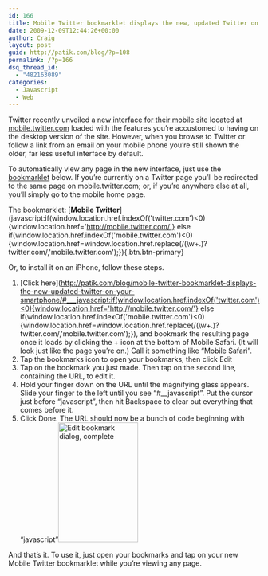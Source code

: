```yaml
---
id: 166
title: Mobile Twitter bookmarklet displays the new, updated Twitter on your smartphone
date: 2009-12-09T12:44:26+00:00
author: Craig
layout: post
guid: http://patik.com/blog/?p=108
permalink: /?p=166
dsq_thread_id:
  - "482163089"
categories:
  - Javascript
  - Web
---
```

Twitter recently unveiled a [new interface for their mobile site](http://mashable.com/2009/12/03/twitter-mobile-3/) located at [mobile.twitter.com](http://mobile.twitter.com) loaded with the features you&#8217;re accustomed to having on the desktop version of the site. However, when you browse to Twitter or follow a link from an email on your mobile phone you&#8217;re still shown the older, far less useful interface by default.

To automatically view any page in the new interface, just use the [bookmarklet](http://en.wikipedia.org/wiki/Bookmarklet) below. If you&#8217;re currently on a Twitter page you&#8217;ll be redirected to the same page on mobile.twitter.com; or, if you&#8217;re anywhere else at all, you&#8217;ll simply go to the mobile home page.

The bookmarklet: [**Mobile Twitter**](javascript:if(window.location.href.indexOf('twitter.com')<0){window.location.href='http://mobile.twitter.com/'} else if(window.location.href.indexOf('mobile.twitter.com')<0){window.location.href=window.location.href.replace(/(\w+\.)?twitter\.com/,'mobile.twitter.com');}){.btn.btn-primary}

Or, to install it on an iPhone, follow these steps.

  1. [Click here](http://patik.com/blog/mobile-twitter-bookmarklet-displays-the-new-updated-twitter-on-your-smartphone/#___javascript:if(window.location.href.indexOf('twitter.com')<0){window.location.href='http://mobile.twitter.com/'} else if(window.location.href.indexOf('mobile.twitter.com')<0){window.location.href=window.location.href.replace(/(\w+\.)?twitter\.com/,'mobile.twitter.com');}), and bookmark the resulting page once it loads by clicking the + icon at the bottom of Mobile Safari. (It will look just like the page you&#8217;re on.) Call it something like &#8220;Mobile Safari&#8221;.
  2. Tap the bookmarks icon to open your bookmarks, then click Edit
  3. Tap on the bookmark you just made. Then tap on the second line, containing the URL, to edit it.
  4. Hold your finger down on the URL until the magnifying glass appears. Slide your finger to the left until you see &#8220;#__javascript&#8221;. Put the cursor just before &#8220;javascript&#8221;, then hit Backspace to clear out everything that comes before it.
  5. Click Done. The URL should now be a bunch of code beginning with &#8220;javascript&#8221;<img class="aligncenter size-full wp-image-109" title="Edit bookmark dialog, complete" src="http://patik.com/blog/wp-content/uploads/2009/12/image_2.png" alt="Edit bookmark dialog, complete" width="160" height="240" />

And that&#8217;s it. To use it, just open your bookmarks and tap on your new Mobile Twitter bookmarklet while you&#8217;re viewing any page.